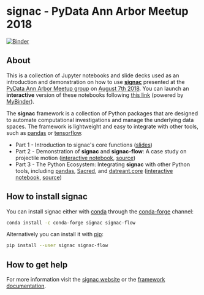 # signac - PyData Ann Arbor Meetup 2018

[![Binder](https://mybinder.org/badge.svg)](https://mybinder.org/v2/gh/csadorf/pydata-ann-arbor-2018/master?urlpath=lab/tree/index.ipynb)

## About

This is a collection of Jupyter notebooks and slide decks used as an introduction and demonstration on how to use [**signac**](http://www.signac.io) presented at the [PyData Ann Arbor Meetup group](https://www.meetup.com/PyData-Ann-Arbor/) on [August 7th 2018](https://www.meetup.com/PyData-Ann-Arbor/events/249050578/).
You can launch an **interactive** version of these notebooks following [this link](https://mybinder.org/v2/gh/csadorf/pydata-ann-arbor-2018/master?urlpath=lab/tree/index.ipynb) (powered by [MyBinder](https://mybinder.org/)).

The **signac** framework is a collection of Python packages that are designed to automate computational investigations and manage the underlying data spaces. The framework is lightweight and easy to integrate with other tools, such as [pandas](https://pandas.pydata.org/) or [tensorflow](https://www.tensorflow.org/).

* Part 1 - Introduction to signac's core functions ([slides](https://csadorf.github.io/pydata-ann-arbor-2018/))
* Part 2 - Demonstration of **signac** and **signac-flow**: A case study on projectile motion ([interactive notebook](https://mybinder.org/v2/gh/csadorf/pydata-ann-arbor-2018/master?urlpath=lab/tree/projectile/animate-projectile.ipynb), [source](projectile/animate-projectile.ipynb))
* Part 3 - The Python Ecosystem: Integrating **signac** with other Python tools, including [pandas](https://pandas.pydata.org/), [Sacred](https://github.com/IDSIA/sacred), and [datreant.core](http://datreant.org) ([interactive notebook](https://mybinder.org/v2/gh/csadorf/pydata-ann-arbor-2018/master?urlpath=lab/tree/integration/Integration.ipynb), [source](integration/Integration.ipynb))

## How to install signac

You can install signac either with [conda](https://conda.io/docs/user-guide/install/download.html) through the [conda-forge](https://conda-forge.org/) channel:
```bash
conda install -c conda-forge signac signac-flow
```
Alternatively you can install it with [pip](https://packaging.python.org/tutorials/installing-packages/#installing-to-the-user-site):
```bash
pip install --user signac signac-flow
```

## How to get help

For more information visit the [signac website](http://www.signac.io) or the [framework documentation](https://signac-docs.readthedocs.io/en/latest).
